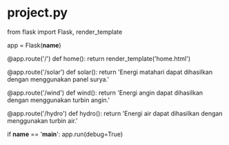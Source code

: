 # project.py

from flask import Flask, render_template

app = Flask(__name__)

@app.route('/')
def home():
    return render_template('home.html')

@app.route('/solar')
def solar():
    return 'Energi matahari dapat dihasilkan dengan menggunakan panel surya.'

@app.route('/wind')
def wind():
    return 'Energi angin dapat dihasilkan dengan menggunakan turbin angin.'

@app.route('/hydro')
def hydro():
    return 'Energi air dapat dihasilkan dengan menggunakan turbin air.'

if __name__ == '__main__':
    app.run(debug=True)
